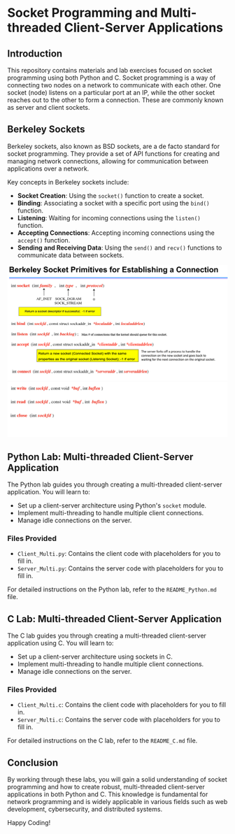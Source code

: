 
# Socket Programming and Multi-threaded Client-Server Applications

## Introduction

This repository contains materials and lab exercises focused on socket programming using both Python and C. Socket programming is a way of connecting two nodes on a network to communicate with each other. One socket (node) listens on a particular port at an IP, while the other socket reaches out to the other to form a connection. These are commonly known as server and client sockets.

## Berkeley Sockets

Berkeley sockets, also known as BSD sockets, are a de facto standard for socket programming. They provide a set of API functions for creating and managing network connections, allowing for communication between applications over a network.

Key concepts in Berkeley sockets include:
- **Socket Creation**: Using the `socket()` function to create a socket.
- **Binding**: Associating a socket with a specific port using the `bind()` function.
- **Listening**: Waiting for incoming connections using the `listen()` function.
- **Accepting Connections**: Accepting incoming connections using the `accept()` function.
- **Sending and Receiving Data**: Using the `send()` and `recv()` functions to communicate data between sockets.

![Alt Text](images/img1.png)
![Alt Text](images/img2.png)

## Python Lab: Multi-threaded Client-Server Application

The Python lab guides you through creating a multi-threaded client-server application. You will learn to:
- Set up a client-server architecture using Python's `socket` module.
- Implement multi-threading to handle multiple client connections.
- Manage idle connections on the server.

### Files Provided
- `Client_Multi.py`: Contains the client code with placeholders for you to fill in.
- `Server_Multi.py`: Contains the server code with placeholders for you to fill in.

For detailed instructions on the Python lab, refer to the `README_Python.md` file.

## C Lab: Multi-threaded Client-Server Application

The C lab guides you through creating a multi-threaded client-server application using C. You will learn to:
- Set up a client-server architecture using sockets in C.
- Implement multi-threading to handle multiple client connections.
- Manage idle connections on the server.

### Files Provided
- `Client_Multi.c`: Contains the client code with placeholders for you to fill in.
- `Server_Multi.c`: Contains the server code with placeholders for you to fill in.

For detailed instructions on the C lab, refer to the `README_C.md` file.

## Conclusion

By working through these labs, you will gain a solid understanding of socket programming and how to create robust, multi-threaded client-server applications in both Python and C. This knowledge is fundamental for network programming and is widely applicable in various fields such as web development, cybersecurity, and distributed systems.

Happy Coding!
